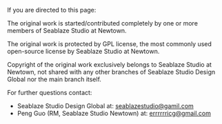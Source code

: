 If you are directed to this page:

The original work is started/contributed completely by one or more members of Seablaze Studio at Newtown.

The original work is protected by GPL license, the most commonly used open-source license by Seablaze Studio at Newtown.

Copyright of the original work exclusively belongs to Seablaze Studio at Newtown, not shared with any other branches of Seablaze Studio Design Global nor the main branch itself.

For further questions contact:
- Seablaze Studio Design Global at: seablazestudio@gamil.com
- Peng Guo (RM, Seablaze Studio Newtown) at: errrrrricg@gmail.com

